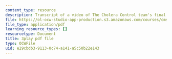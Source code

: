 ```yaml
---
content_type: resource
description: Transcript of a video of The Cholera Control team's final presentation.
file: https://ol-ocw-studio-app-production.s3.amazonaws.com/courses/cms-611j-creating-video-games-fall-2014/e29cbdb391130c74a141a5c50b22e143_sKolTx6sxUo.pdf
file_type: application/pdf
learning_resource_types: []
resourcetype: Document
title: 3play pdf file
type: OCWFile
uid: e29cbdb3-9113-0c74-a141-a5c50b22e143
---
```

